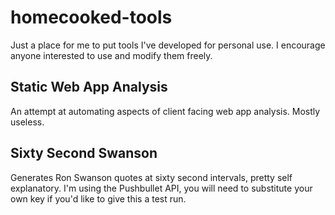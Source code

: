 # homecooked-tools

Just a place for me to put tools I've developed for personal use. I encourage anyone interested to use and modify them freely.

## Static Web App Analysis
An attempt at automating aspects of client facing web app analysis. Mostly useless.

## Sixty Second Swanson
Generates Ron Swanson quotes at sixty second intervals, pretty self explanatory. I'm using the Pushbullet API, you will need to substitute your own key if you'd like to give this a test run.
